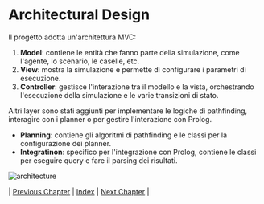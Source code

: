 # Architectural Design

Il progetto adotta un'architettura MVC: 
1. **Model**: contiene le entità che fanno parte della simulazione, come l'agente, lo scenario, le caselle, etc. 
2. **View**: mostra la simulazione e permette di configurare i parametri di esecuzione.
3. **Controller**: gestisce l'interazione tra il modello e la vista, orchestrando l'esecuzione della simulazione e le varie transizioni di stato.

Altri layer sono stati aggiunti per implementare le logiche di pathfinding, interagire con i planner o per gestire l'interazione con Prolog.
* **Planning**: contiene gli algoritmi di pathfinding e le classi per la configurazione dei planner. 
* **Integratinon**: specifico per l'integrazione con Prolog, contiene le classi per eseguire query e fare il parsing dei risultati. 

![architecture](../resources/architecture.png "Architecture Overview")

| [Previous Chapter](../3-requirements/index.md) | [Index](../index.md) | [Next Chapter](../5-detailed_design/index.md) |